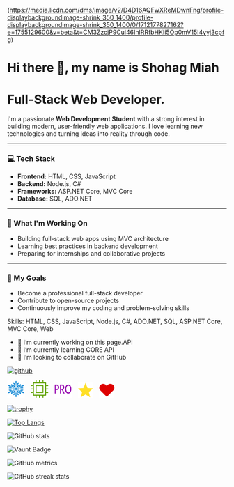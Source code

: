 (https://media.licdn.com/dms/image/v2/D4D16AQFwXReMDwnFng/profile-displaybackgroundimage-shrink_350_1400/profile-displaybackgroundimage-shrink_350_1400/0/1712177827162?e=1755129600&v=beta&t=CM3ZzcjP9Cul46IhlRRfbHKIi5Op0mV15I4yyj3cpfg)                                                                                                              
# Hi there 👋, my name is Shohag Miah
# Full-Stack Web Developer.
I'm a passionate **Web Development Student** with a strong interest in building modern, user-friendly web applications. I love learning new technologies and turning ideas into reality through code.

---

### 💻 Tech Stack
- **Frontend:** HTML, CSS, JavaScript  
- **Backend:** Node.js, C#  
- **Frameworks:** ASP.NET Core, MVC Core  
- **Database:** SQL, ADO.NET  

---

### 🚀 What I'm Working On
- Building full-stack web apps using MVC architecture
- Learning best practices in backend development
- Preparing for internships and collaborative projects

---

### 🎯 My Goals
- Become a professional full-stack developer  
- Contribute to open-source projects  
- Continuously improve my coding and problem-solving skills


Skills:  HTML, CSS, JavaScript, Node.js, C#, ADO.NET, SQL, ASP.NET Core, MVC Core, Web 

- 🔭 I’m currently working on this page.API 
- 🌱 I’m currently learning  CORE API 
- 👯 I’m looking to collaborate on GitHub 


[<img src='https://cdn.jsdelivr.net/npm/simple-icons@3.0.1/icons/github.svg' alt='github' height='40'>](https://github.com/Shohag2025)  

<a href='https://archiveprogram.github.com/'><img src='https://raw.githubusercontent.com/acervenky/animated-github-badges/master/assets/acbadge.gif' width='40' height='40'></a> <a href='https://docs.github.com/en/developers'><img src='https://raw.githubusercontent.com/acervenky/animated-github-badges/master/assets/devbadge.gif' width='40' height='40'></a> <a href='https://github.com/pricing'><img src='https://raw.githubusercontent.com/acervenky/animated-github-badges/master/assets/pro.gif' width='40' height='40'></a> <a href='https://stars.github.com/'><img src='https://raw.githubusercontent.com/acervenky/animated-github-badges/master/assets/starbadge.gif' width='35' height='35'></a> <a href='https://docs.github.com/en/github/supporting-the-open-source-community-with-github-sponsors'><img src='https://raw.githubusercontent.com/acervenky/animated-github-badges/master/assets/sponsorbadge.gif' width='35' height='35'></a> 

[![trophy](https://github-profile-trophy.vercel.app/?username=Shohag2025)](https://github.com/ryo-ma/github-profile-trophy)

[![Top Langs](https://github-readme-stats.vercel.app/api/top-langs/?username=Shohag2025)](https://github.com/anuraghazra/github-readme-stats)

![GitHub stats](https://github-readme-stats.vercel.app/api?username=Shohag2025&show_icons=true&count_private=true)  

![Vaunt Badge](https://api.vaunt.dev/v1/github/entities/Shohag2025/contributions?format=svg&private=true)  

![GitHub metrics](https://metrics.lecoq.io/Shohag2025)  

![GitHub streak stats](https://streak-stats.demolab.com/?user=Shohag2025)  


